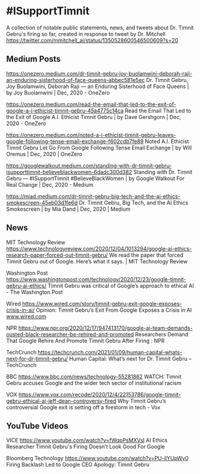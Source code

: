 # #ISupportTimnit

A collection of notable public statements, news, and tweets about Dr. Timnit Gebru's firing so far, created in response to tweet by Dr. Mitchell https://twitter.com/mmitchell_ai/status/1350528600546500609?s=20

## Medium Posts
https://onezero.medium.com/dr-timnit-gebru-joy-buolamwini-deborah-raji-an-enduring-sisterhood-of-face-queens-abbec581e5ec
Dr. Timnit Gebru, Joy Buolamwini, Deborah Raji — an Enduring Sisterhood of Face Queens | by Joy Buolamwini | Dec, 2020 - OneZero

https://onezero.medium.com/read-the-email-that-led-to-the-exit-of-google-a-i-ethicist-timnit-gebru-45a4775c14ca
Read the Email That Led to the Exit of Google A.I. Ethicist Timnit Gebru | by Dave Gershgorn | Dec, 2020 - OneZero

https://onezero.medium.com/noted-a-i-ethicist-timnit-gebru-leaves-google-following-tense-email-exchange-f602cdb7fe89
Noted A.I. Ethicist Timnit Gebru Let Go From Google Following Tense Email Exchange | by Will Oremus | Dec, 2020 | OneZero

https://googlewalkout.medium.com/standing-with-dr-timnit-gebru-isupporttimnit-believeblackwomen-6dadc300d382
Standing with Dr. Timnit Gebru — #ISupportTimnit #BelieveBlackWomen | by Google Walkout For Real Change | Dec, 2020 - Medium

https://miad.medium.com/dr-timnit-gebru-big-tech-and-the-ai-ethics-smokescreen-45eb03d1fe6d
Dr. Timnit Gebru, Big Tech, and the AI Ethics Smokescreen | by Mia Dand | Dec, 2020 | Medium

## News
MIT Technology Review
https://www.technologyreview.com/2020/12/04/1013294/google-ai-ethics-research-paper-forced-out-timnit-gebru/
We read the paper that forced Timnit Gebru out of Google. Here’s what it says. | MIT Technology Review

Washington Post
https://www.washingtonpost.com/technology/2020/12/23/google-timnit-gebru-ai-ethics/
Timnit Gebru was critical of Google’s approach to ethical AI - The Washington Post

Wired 
https://www.wired.com/story/timnit-gebru-exit-google-exposes-crisis-in-ai/
Opinion: Timnit Gebru’s Exit From Google Exposes a Crisis in AI
www.wired.com

NPR
https://www.npr.org/2020/12/17/947413170/google-ai-team-demands-ousted-black-researcher-be-rehired-and-promoted
Researchers Demand That Google Rehire And Promote Timnit Gebru After Firing : NPR

TechCrunch
https://techcrunch.com/2021/01/09/human-capital-whats-next-for-dr-timnit-gebru/
Human Capital: What’s next for Dr. Timnit Gebru – TechCrunch

BBC 
https://www.bbc.com/news/technology-55281862
WATCH: Timnit Gebru accuses Google and the wider tech sector of institutional racism

VOX
https://www.vox.com/recode/2020/12/4/22153786/google-timnit-gebru-ethical-ai-jeff-dean-controversy-fired
Why Timnit Gebru’s controversial Google exit is setting off a firestorm in tech - Vox

## YouTube Videos

VICE
https://www.youtube.com/watch?v=fWqpPsMXVsI
AI Ethics Researcher Timnit Gebru's Firing Doesn’t Look Good For Google

Bloomberg Technology 
https://www.youtube.com/watch?v=PU-ilYUpWy0
Firing Backlash Led to Google CEO Apology: Timnit Gebru


